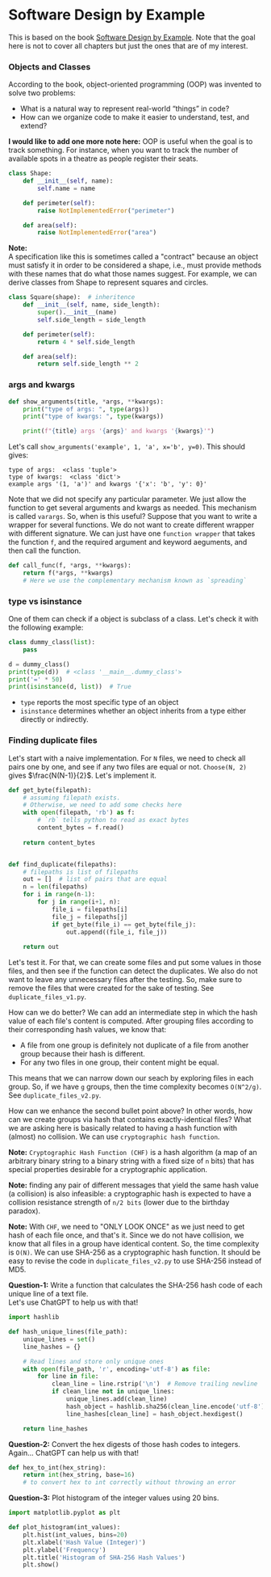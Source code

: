 # Software Design by Example

This is based on the book [Software Design by Example](https://third-bit.com/sdxpy/). Note that the goal here is not to cover all chapters but just the ones that are of my interest.

### Objects and Classes

According to the book, object-oriented programming (OOP) was invented to solve two problems: <br>
* What is a natural way to represent real-world “things” in code?
* How can we organize code to make it easier to understand, test, and extend?


**I would like to add one more note here:** OOP is useful when the goal is to track something. For instance, when you want to track the number of available spots in a theatre as people register their seats.


```python
class Shape:
    def __init__(self, name):
        self.name = name

    def perimeter(self):
        raise NotImplementedError("perimeter")

    def area(self):
        raise NotImplementedError("area")
```


**Note:**<br>
A specification like this is sometimes called a "contract" because an object must satisfy it in order to be considered a shape, i.e., must provide methods with these names that do what those names suggest. For example, we can derive classes from Shape to represent squares and circles.

```python
class Square(shape):  # inheritence
    def __init__(self, name, side_length):
        super().__init__(name)
        self.side_length = side_length

    def perimeter(self):
        return 4 * self.side_length

    def area(self):
        return self.side_length ** 2
```


### args and kwargs

```python
def show_arguments(title, *args, **kwargs):
    print("type of args: ", type(args))
    print("type of kwargs: ", type(kwargs))

    print(f"{title} args '{args}' and kwargs '{kwargs}'")
```

Let's call `show_arguments('example', 1, 'a', x='b', y=0)`. This should gives:

```
type of args:  <class 'tuple'>
type of kwargs:  <class 'dict'>
example args '(1, 'a')' and kwargs '{'x': 'b', 'y': 0}'
```

Note that we did not specify any particular parameter. We just allow the function to get several arguments and kwargs as needed. This mechanism is called `varargs`. So, when is this useful? Suppose that you want to write a wrapper for several functions. We do not want to create different wrapper with different signature. We can just have one `function wrapper` that takes the function `f`, and the required argument and keyword aeguments, and then call the function. 

```python
def call_func(f, *args, **kwargs):
    return f(*args, **kwargs)  
    # Here we use the complementary mechanism known as `spreading`
```

### type vs isinstance
One of them can check if a object is subclass of a class. Let's check it with the following example:

```python
class dummy_class(list):
    pass

d = dummy_class()
print(type(d))  # <class '__main__.dummy_class'>
print('=' * 50) 
print(isinstance(d, list))  # True
```

* `type` reports the most specific type of an object
* `isinstance` determines whether an object inherits from a type either directly or indirectly. 


### Finding duplicate files

Let's start with a naive implementation. For `N` files, we need to check all pairs one by one, and see if any two files are equal or not. `Choose(N, 2)` gives $\frac{N(N-1)}{2}$. Let's implement it.

```python 
def get_byte(filepath):
    # assuming filepath exists. 
    # Otherwise, we need to add some checks here
    with open(filepath, 'rb') as f:  
        # `rb` tells python to read as exact bytes
        content_bytes = f.read()
    
    return content_bytes


def find_duplicate(filepaths):
    # filepaths is list of filepaths
    out = []  # list of pairs that are equal
    n = len(filepaths) 
    for i in range(n-1):
        for j in range(i+1, n):
            file_i = filepaths[i]
            file_j = filepaths[j]
            if get_byte(file_i) == get_byte(file_j):
                out.append((file_i, file_j))
    
    return out
```

Let's test it. For that, we can create some files and put some values in those files, and then see if the function
can detect the duplicates. We also do not want to leave any unnecessary files after the testing. So, make sure to remove the files that were created for the sake of testing. See `duplicate_files_v1.py`.

How can we do better? We can add an intermediate step in which the hash value of each file's content is computed. After grouping files according to their corresponding hash values, we know that:
* A file from one group is definitely not duplicate of a file from another group because their hash is different.
* For any two files in one group, their content might be equal.

This means that we can narrow down our seach by exploring files in each group. So, if we have `g` groups, then the time complexity becomes `O(N^2/g)`. See `duplicate_files_v2.py`.

How can we enhance the second bullet point above? In other words, how can we create groups via hash that contains exactly-identical files? What we are asking here is basically related to having a hash function with (almost) no collision. We can use `cryptographic hash function`. 

**Note:** `Cryptographic Hash Function (CHF)` is a hash algorithm (a map of an arbitrary binary string to a binary string with a fixed size of `n` bits) that has special properties desirable for a cryptographic application.

**Note:** finding any pair of different messages that yield the same hash value (a collision) is also infeasible: a cryptographic hash is expected to have a collision resistance strength of `n/2 bits` (lower due to the birthday paradox).

**Note:** With `CHF`, we need to "ONLY LOOK ONCE" as we just need to get hash of each file once, and that's it. Since we do not have collision, we know that all files in a group have identical content. So, the time complexity is `O(N)`. We can use SHA-256 as a cryptographic hash function. It should be easy to revise the code in `duplicate_files_v2.py` to use SHA-256 instead of MD5.

**Question-1:** Write a function that calculates the SHA-256 hash code of each unique line of a text file. <br>
Let's use ChatGPT to help us with that!

```python
import hashlib

def hash_unique_lines(file_path):
    unique_lines = set()
    line_hashes = {}

    # Read lines and store only unique ones
    with open(file_path, 'r', encoding='utf-8') as file:
        for line in file:
            clean_line = line.rstrip('\n')  # Remove trailing newline
            if clean_line not in unique_lines:
                unique_lines.add(clean_line)
                hash_object = hashlib.sha256(clean_line.encode('utf-8'))
                line_hashes[clean_line] = hash_object.hexdigest()

    return line_hashes
```

**Question-2:** Convert the hex digests of those hash codes to integers. <br>
Again... ChatGPT can help us with that!

```python
def hex_to_int(hex_string):
    return int(hex_string, base=16)  
    # to convert hex to int correctly without throwing an error 
```

**Question-3:** Plot histogram of the integer values using 20 bins. <br>

```python
import matplotlib.pyplot as plt

def plot_histogram(int_values):
    plt.hist(int_values, bins=20)
    plt.xlabel('Hash Value (Integer)')
    plt.ylabel('Frequency')
    plt.title('Histogram of SHA-256 Hash Values')
    plt.show()
```

